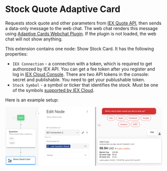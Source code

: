 # Stock Quote Adaptive Card

Requests stock quote and other parameters from [IEX Quote API](https://iexcloud.io/docs/api/#quote), then sends a data-only message to the web chat. The web chat renders this message using [Adaptive Cards Webchat Plugin](https://github.com/Cognigy/WebchatPlugins/tree/master/plugins/adaptivecards). If the plugin is not loaded, the web chat will not show anything.

This extension contains one node: Show Stock Card. It has the following properties:
- `IEX Connection` - a connection with a token, which is required to get authorozed by IEX API. You can get a fee token after you register and log in [IEX Cloud Console](https://iexcloud.io/console/tokens). There are two API tokens in the console: secret and publishable. You need to get your publushable token.
- `Stock Symbol` - a symbol or ticker that identifies the stock. Must be one of the symbols [supported by IEX Cloud](https://iextrading.com/trading/eligible-symbols/).

Here is an example setup:

![Example Setup](./docs/stock-adaptive-card-screenshot.png)